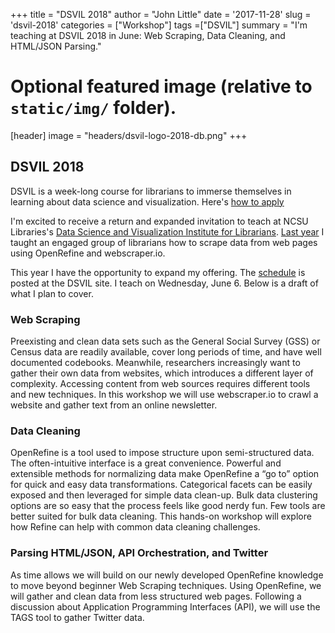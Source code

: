 +++
title = "DSVIL 2018"
author = "John Little"
date = '2017-11-28'
slug = 'dsvil-2018'
categories = ["Workshop"]
tags =["DSVIL"]
summary = "I'm teaching at DSVIL 2018 in June:  Web Scraping, Data Cleaning, and HTML/JSON Parsing."

# Optional featured image (relative to `static/img/` folder). 
[header]
image = "headers/dsvil-logo-2018-db.png"
+++

## DSVIL 2018

DSVIL is a week-long course for librarians to immerse themselves in learning about data science and visualization.  Here's [how to apply](https://www.lib.ncsu.edu/data-science-and-visualization-institute/how-to-apply) 

I'm excited to receive a return and expanded invitation to teach at NCSU Libraries's [Data Science and Visualization Institute for Librarians](https://www.lib.ncsu.edu/data-science-and-visualization-institute).  [Last year](/presentation/dsvil-2017/) I taught an engaged group of librarians how to scrape data from web pages using OpenRefine and webscraper.io.  

This year I have the opportunity to expand my offering.  The [schedule](https://www.lib.ncsu.edu/data-science-and-visualization-institute/schedule) is posted at the DSVIL site.  I teach on Wednesday, June 6.  Below is a draft of what I plan to cover.

### Web Scraping

Preexisting and clean data sets such as the General Social Survey (GSS) or Census data are readily available, cover long periods of time, and have well documented codebooks. Meanwhile, researchers increasingly want to gather their own data from websites, which introduces a different layer of complexity. Accessing content from web sources requires different tools and new techniques. In this workshop we will use webscraper.io to crawl a website and gather text from an online newsletter.

### Data Cleaning

OpenRefine is a tool used to impose structure upon semi-structured data. The often-intuitive interface is a great convenience. Powerful and extensible methods for normalizing data make OpenRefine a “go to” option for quick and easy data transformations. Categorical facets can be easily exposed and then leveraged for simple data clean-up. Bulk data clustering options are so easy that the process feels like good nerdy fun. Few tools are better suited for bulk data cleaning. This hands-on workshop will explore how Refine can help with common data cleaning challenges.

### Parsing HTML/JSON, API Orchestration, and Twitter

As time allows we will build on our newly developed OpenRefine knowledge to move beyond beginner Web Scraping techniques. Using OpenRefine, we will gather and clean data from less structured web pages. Following a discussion about Application Programming Interfaces (API), we will use the TAGS tool to gather Twitter data.